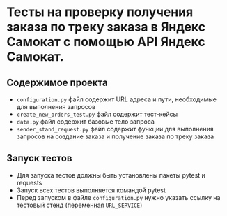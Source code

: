 ﻿# Тесты на проверку получения заказа по треку заказа в Яндекс Самокат с помощью API Яндекс Самокат.
## Содержимое проекта
- `configuration.py` файл содержит URL адреса и пути, необходимые для выполнения запросов
- `create_new_orders_test.py` файл содержит тест-кейсы
- `data.py` файл содержит базовые тело запроса
- `sender_stand_request.py` файл содержит функции для выполнения запросов на создание заказа и получение заказа по треку заказа
## Запуск тестов
- Для запуска тестов должны быть установлены пакеты pytest и requests
- Запуск всех тестов выполняется командой pytest
- Перед запуском в файле `configuration.py` нужно указать ссылку на тестовый стенд (переменная `URL_SERVICE`)